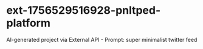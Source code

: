 # ext-1756529516928-pnltped-platform
AI-generated project via External API - Prompt: super minimalist twitter feed
